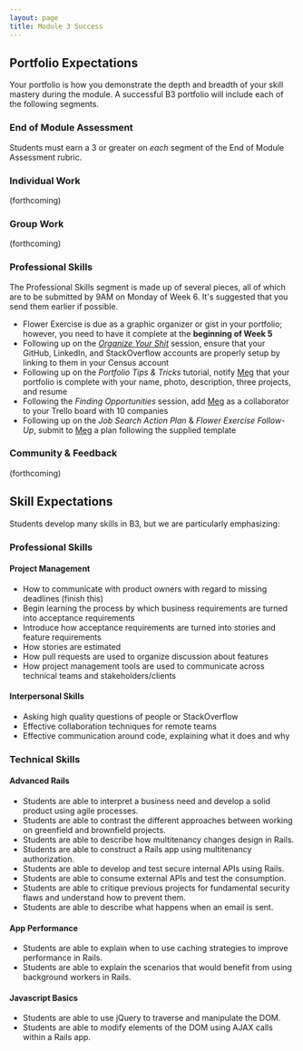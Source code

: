 ```yaml
---
layout: page
title: Module 3 Success
---
```


## Portfolio Expectations

Your portfolio is how you demonstrate the depth and breadth of your skill mastery during the module. A successful B3 portfolio will include each of the following segments.

### End of Module Assessment

Students must earn a 3 or greater on *each* segment of the End of Module Assessment rubric.

### Individual Work

(forthcoming)

### Group Work

(forthcoming)

### Professional Skills

The Professional Skills segment is made up of several pieces, all of which are to be submitted by 9AM on Monday of Week 6. It's suggested that you send them earlier if possible.

* Flower Exercise is due as a graphic organizer or gist in your portfolio; however, you need to have it complete at the **beginning of Week 5**
* Following up on the [*Organize Your Shit*](backend.turing.io/professional_development/module_four/organize_your_shit) session, ensure that your GitHub, LinkedIn, and StackOverflow accounts are properly setup by linking to them in your Census account
* Following up on the *Portfolio Tips & Tricks* tutorial, notify [Meg](mailto:mstewart@turing.io) that your portfolio is complete with your name, photo, description, three projects, and resume
* Following the *Finding Opportunities* session, add [Meg](mailto:mstewart@turing.io) as a collaborator to your Trello board with 10 companies
* Following up on the *Job Search Action Plan* & *Flower Exercise Follow-Up*, submit to [Meg](mailto:mstewart@turing.io) a plan following the supplied template

### Community & Feedback

(forthcoming)

## Skill Expectations

Students develop many skills in B3, but we are particularly emphasizing:

### Professional Skills

#### Project Management

* How to communicate with product owners with regard to missing deadlines (finish this)
* Begin learning the process by which business requirements are turned into acceptance requirements
* Introduce how acceptance requirements are turned into stories and feature requirements
* How stories are estimated
* How pull requests are used to organize discussion about features
* How project management tools are used to communicate across technical teams and stakeholders/clients

#### Interpersonal Skills

* Asking high quality questions of people or StackOverflow
* Effective collaboration techniques for remote teams
* Effective communication around code, explaining what it does and why

### Technical Skills

#### Advanced Rails

* Students are able to interpret a business need and develop a solid product using agile processes.
* Students are able to contrast the different approaches between working on greenfield and brownfield projects.
* Students are able to describe how multitenancy changes design in Rails.
* Students are able to construct a Rails app using multitenancy authorization.
* Students are able to develop and test secure internal APIs using Rails.
* Students are able to consume external APIs and test the consumption.
* Students are able to critique previous projects for fundamental security flaws and understand how to prevent them.
* Students are able to describe what happens when an email is sent.

#### App Performance

* Students are able to explain when to use caching strategies to improve performance in Rails.
* Students are able to explain the scenarios that would benefit from using background workers in Rails.

#### Javascript Basics

* Students are able to use jQuery to traverse and manipulate the DOM.
* Students are able to modify elements of the DOM using AJAX calls within a Rails app.
